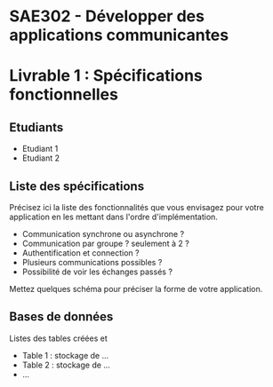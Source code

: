 # SAE302 - Développer des applications communicantes
# Livrable 1 : Spécifications fonctionnelles

## Etudiants
* Etudiant 1
* Etudiant 2

## Liste des spécifications

Précisez ici la liste des fonctionnalités que vous envisagez pour votre application en les mettant dans l'ordre d'implémentation.

* Communication synchrone ou asynchrone ?
* Communication par groupe ? seulement à 2 ?
* Authentification et connection ? 
* Plusieurs communications possibles ?
* Possibilité de voir les échanges passés ?

Mettez quelques schéma pour préciser la forme de votre application.


## Bases de données

Listes des tables créées et 
* Table 1 : stockage de ...
* Table 2 : stockage de ...
* ...

